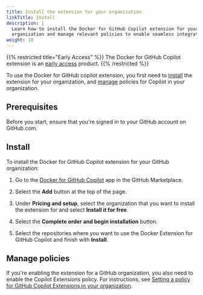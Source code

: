 ```yaml
---
title: Install the extension for your organization
linkTitle: Install
description: |
  Learn how to install the Docker for GitHub Copilot extension for your
  organization and manage relevant policies to enable seamless integration.
weight: 10
---
```


{{% restricted title="Early Access" %}}
The Docker for GitHub Copilot extension is an [early access](/release-lifecycle#early-access-ea) product.
{{% /restricted %}}

To use the Docker for GitHub copilot extension, you first need to
[install](#install) the extension for your organization, and
[manage](#manage-policies) policies for Copilot in your organization.

## Prerequisites

Before you start, ensure that you're signed in to your GitHub account on
GitHub.com.

## Install

To install the Docker for GitHub Copilot extension for your GitHub organization:

1. Go to the [Docker for GitHub Copilot](https://github.com/marketplace/docker-for-github-copilot)
   app in the GitHub Marketplace.

2. Select the **Add** button at the top of the page.

3. Under **Pricing and setup**, select the organization that you want to
   install the extension for and select **Install it for free**.

4. Select the **Complete order and begin installation** button.

5. Select the repositories where you want to use the Docker Extension for
   GitHub Copilot and finish with **Install**.

## Manage policies

If you're enabling the extension for a GitHub organization, you also
need to enable the Copilot Extensions policy. For instructions, see
[Setting a policy for GitHub Copilot Extensions in your organization](https://docs.github.com/en/copilot/managing-copilot/managing-github-copilot-in-your-organization/setting-policies-for-copilot-in-your-organization/managing-policies-for-copilot-in-your-organization#setting-a-policy-for-github-copilot-extensions-in-your-organization).
